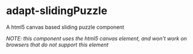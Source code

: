 adapt-slidingPuzzle
==================

A html5 canvas based sliding puzzle component

_NOTE: this component uses the html5 canvas element, and won't work on browsers that do not support this element_
